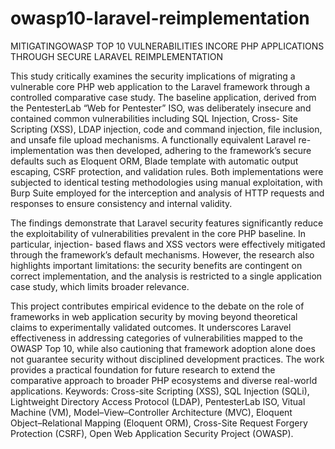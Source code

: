 # owasp10-laravel-reimplementation
MITIGATINGOWASP TOP 10 VULNERABILITIES INCORE PHP APPLICATIONS THROUGH SECURE LARAVEL REIMPLEMENTATION

This study critically examines the security implications of migrating a vulnerable core PHP
web application to the Laravel framework through a controlled comparative case study. The
baseline application, derived from the PentesterLab “Web for Pentester” ISO, was
deliberately insecure and contained common vulnerabilities including SQL Injection, Cross- Site Scripting (XSS), LDAP injection, code and command injection, file inclusion, and unsafe
file upload mechanisms. A functionally equivalent Laravel re-implementation was then
developed, adhering to the framework’s secure defaults such as Eloquent ORM, Blade
template with automatic output escaping, CSRF protection, and validation rules. Both
implementations were subjected to identical testing methodologies using manual
exploitation, with Burp Suite employed for the interception and analysis of HTTP requests
and responses to ensure consistency and internal validity. 

The findings demonstrate that Laravel security features significantly reduce the
exploitability of vulnerabilities prevalent in the core PHP baseline. In particular, injection- based flaws and XSS vectors were effectively mitigated through the framework’s default
mechanisms. However, the research also highlights important limitations: the security
benefits are contingent on correct implementation, and the analysis is restricted to a single
application case study, which limits broader relevance. 

This project contributes empirical evidence to the debate on the role of frameworks in web
application security by moving beyond theoretical claims to experimentally validated
outcomes. It underscores Laravel effectiveness in addressing categories of vulnerabilities
mapped to the OWASP Top 10, while also cautioning that framework adoption alone does
not guarantee security without disciplined development practices. The work provides a
practical foundation for future research to extend the comparative approach to broader
PHP ecosystems and diverse real-world applications. Keywords: Cross-site Scripting (XSS), SQL Injection (SQLi), Lightweight Directory Access
Protocol (LDAP), PentesterLab ISO, Vitual Machine (VM), Model–View–Controller
Architecture (MVC), Eloquent Object–Relational Mapping (Eloquent ORM), Cross-Site
Request Forgery Protection (CSRF), Open Web Application Security Project (OWASP).
